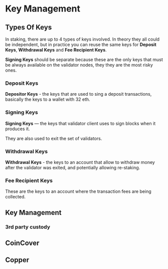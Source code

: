 # Key Management

## Types Of Keys

In staking, there are up to 4 types of keys involved. In theory they all could be independent, but in practice you can reuse the same keys for **Deposit Keys**, **Withdrawal Keys** and **Fee Recipient Keys**.

**Signing Keys** should be separate because these are the only keys that must be always available on the validator nodes, they they are the most risky ones.

### Deposit Keys

**Depositor Keys** - the keys that are used to sing a deposit transactions, basically the keys to a wallet with 32 eth.

### Signing Keys

**Signing Keys** — the keys that validator client uses to sign blocks when it produces it.

They are also used to exit the set of validators.

### Withdrawal Keys

**Withdrawal Keys** - the keys to an account that allow to withdraw money after the validator was exited, and potentially allowing re-staking.

### Fee Recipient Keys

These are the keys to an account where the transaction fees are being collected.

## Key Management

### 3rd party custody

## CoinCover

## Copper

